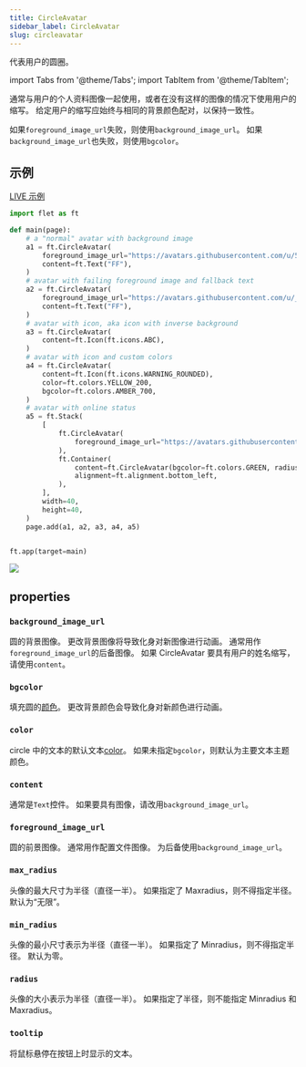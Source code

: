 ```yaml
---
title: CircleAvatar
sidebar_label: CircleAvatar
slug: circleavatar
---
```


代表用户的圆圈。

import Tabs from '@theme/Tabs';
import TabItem from '@theme/TabItem';

通常与用户的个人资料图像一起使用，或者在没有这样的图像的情况下使用用户的缩写。 给定用户的缩写应始终与相同的背景颜色配对，以保持一致性。

如果`foreground_image_url`失败，则使用`background_image_url`。 如果`background_image_url`也失败，则使用`bgcolor`。

## 示例

[LIVE 示例](https://flet-controls-gallery.fly.dev/displays/circleavatar)

<Tabs groupId="language">
  <TabItem value="python" label="Python" default>

```python
import flet as ft

def main(page):
    # a "normal" avatar with background image
    a1 = ft.CircleAvatar(
        foreground_image_url="https://avatars.githubusercontent.com/u/5041459?s=88&v=4",
        content=ft.Text("FF"),
    )
    # avatar with failing foreground image and fallback text
    a2 = ft.CircleAvatar(
        foreground_image_url="https://avatars.githubusercontent.com/u/_5041459?s=88&v=4",
        content=ft.Text("FF"),
    )
    # avatar with icon, aka icon with inverse background
    a3 = ft.CircleAvatar(
        content=ft.Icon(ft.icons.ABC),
    )
    # avatar with icon and custom colors
    a4 = ft.CircleAvatar(
        content=ft.Icon(ft.icons.WARNING_ROUNDED),
        color=ft.colors.YELLOW_200,
        bgcolor=ft.colors.AMBER_700,
    )
    # avatar with online status
    a5 = ft.Stack(
        [
            ft.CircleAvatar(
                foreground_image_url="https://avatars.githubusercontent.com/u/5041459?s=88&v=4"
            ),
            ft.Container(
                content=ft.CircleAvatar(bgcolor=ft.colors.GREEN, radius=5),
                alignment=ft.alignment.bottom_left,
            ),
        ],
        width=40,
        height=40,
    )
    page.add(a1, a2, a3, a4, a5)


ft.app(target=main)
```

  </TabItem>
</Tabs>

<img src="/website/img/docs/controls/circle-avatar/circle-avatar.png" className="screenshot-10" />

## properties

### `background_image_url`

圆的背景图像。 更改背景图像将导致化身对新图像进行动画。 通常用作`foreground_image_url`的后备图像。 如果 CircleAvatar 要具有用户的姓名缩写，请使用`content`。

### `bgcolor`

填充圆的[颜色](/docs/guides/python/colors)。 更改背景颜色会导致化身对新颜色进行动画。

### `color`

circle 中的文本的默认文本[color](/docs/guides/python/colors)。 如果未指定`bgcolor`，则默认为主要文本主题颜色。

### `content`

通常是`Text`控件。 如果要具有图像，请改用`background_image_url`。

### `foreground_image_url`

圆的前景图像。 通常用作配置文件图像。 为后备使用`background_image_url`。

### `max_radius`

头像的最大尺寸为半径（直径一半）。 如果指定了 Maxradius，则不得指定半径。 默认为“无限”。

### `min_radius`

头像的最小尺寸表示为半径（直径一半）。 如果指定了 Minradius，则不得指定半径。 默认为零。

### `radius`

头像的大小表示为半径（直径一半）。 如果指定了半径，则不能指定 Minradius 和 Maxradius。

### `tooltip`

将鼠标悬停在按钮上时显示的文本。
